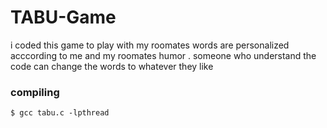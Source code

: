 # TABU-Game
i coded this game to play with my roomates words are personalized acccording to me and my roomates humor .
someone who understand the code can change the words to whatever they like 


### compiling 
`$ gcc tabu.c -lpthread`
